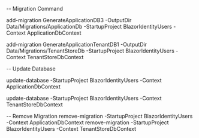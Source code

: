 -- Migration Command

add-migration GenerateApplicationDB3 -OutputDir  Data/Migrations/ApplicationDb  -StartupProject BlazorIdentityUsers -Context ApplicationDbContext

add-migration GenerateApplicationTenantDB1 -OutputDir  Data/Migrations/TenantStoreDb  -StartupProject BlazorIdentityUsers -Context TenantStoreDbContext


-- Update Database

update-database -StartupProject BlazorIdentityUsers  -Context ApplicationDbContext


update-database -StartupProject BlazorIdentityUsers  -Context TenantStoreDbContext



-- Remove Migration
remove-migration  -StartupProject BlazorIdentityUsers -Context ApplicationDbContext
remove-migration  -StartupProject BlazorIdentityUsers -Context TenantStoreDbContext
